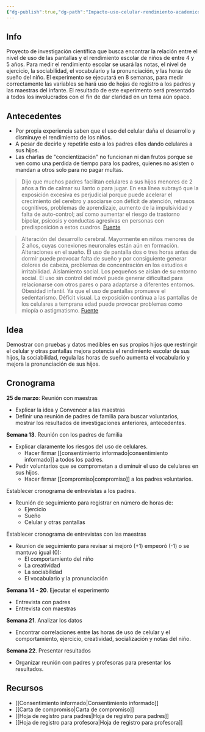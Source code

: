 ```yaml
---
{"dg-publish":true,"dg-path":"Impacto-uso-celular-rendimiento-academico-ninos-4-5-anos.md","permalink":"/impacto-uso-celular-rendimiento-academico-ninos-4-5-anos/","hide":true,"dgHomeLink":"false","dgEnableSearch":"false","created":"2024-03-22T18:09","updated":"2024-03-30T19:28"}
---
```


## Info
Proyecto de investigación científica que busca encontrar la relación entre el nivel de uso de las pantallas y el rendimiento escolar de niños de entre 4 y 5 años. Para medir el rendimiento escolar se usará las notas, el nivel de ejercicio, la sociabilidad, el vocabulario y la pronunciación, y las horas de sueño del niño. El experimento se ejecutará en 8 semanas, para medir correctamente las variables se hará uso de hojas de registro a los padres y las maestras del infante. El resultado de este experimento será presentado a todos los involucrados con el fin de dar claridad en un tema aún opaco.

## Antecedentes
- Por propia experiencia saben que el uso del celular daña el desarrollo y disminuye el rendimiento de los niños.
- A pesar de decirle y repetirle esto a los padres ellos dando celulares a sus hijos.
- Las charlas de "concientización" no funcionan ni dan frutos porque se ven como una perdida de tiempo para los padres, quienes no asisten o mandan a otros solo para no pagar multas.

> Dijo que muchos padres facilitan celulares a sus hijos menores de 2 años a fin de calmar su llanto o para jugar. En esa línea subrayó que la exposición excesiva es perjudicial porque puede acelerar el crecimiento del cerebro y asociarse con déficit de atención, retrasos cognitivos, problemas de aprendizaje, aumento de la impulsividad y falta de auto-control; así como aumentar el riesgo de trastorno bipolar, psicosis y conductas agresivas en personas con predisposición a estos cuadros. [Fuente](https://www.gob.pe/institucion/minsa/noticias/30804-el-uso-excesivo-de-los-dispositivos-electronicos-por-ninos-es-de-alto-riesgo-para-su-salud-mental)

> Alteración del desarrollo cerebral. Mayormente en niños menores de 2 años, cuyas conexiones neuronales están aún en formación.
> Alteraciones en el sueño. El uso de pantalla dos o tres horas antes de dormir puede provocar falta de sueño y por consiguiente generar dolores de cabeza, problemas de concentración en los estudios e irritabilidad.
> Aislamiento social. Los pequeños se aíslan de su entorno social. El uso sin control del móvil puede generar dificultad para relacionarse con otros pares o para adaptarse a diferentes entornos.
> Obesidad infantil. Ya que el uso de pantallas promueve el sedentarismo.
> Déficit visual. La exposición continua a las pantallas de los celulares a temprana edad puede provocar problemas como miopía o astigmatismo.
> [Fuente](https://www.crp.com.pe/noticia/efectos-del-uso-excesivo-del-celular-en-los-ninos/)

## Idea
Demostrar con pruebas y datos medibles en sus propios hijos que restringir el celular y otras pantallas mejora potencia el rendimiento escolar de sus hijos, la sociabilidad, regula las horas de sueño aumenta el vocabulario y mejora la pronunciación de sus hijos.

## Cronograma

**25 de marzo**: Reunión con maestras
- Explicar la idea y Convencer a las maestras
- Definir una reunión de padres de familia para buscar voluntarios, mostrar los resultados de investigaciones anteriores, antecedentes.

**Semana 13**. Reunión con los padres de familia
- Explicar claramente los riesgos del uso de celulares.
   - Hacer firmar [[consentimiento informado\|consentimiento informado]] a todos los padres.
- Pedir voluntarios que se comprometan a disminuir el uso de celulares en sus hijos.
   -  Hacer firmar [[compromiso\|compromiso]] a los padres voluntarios.

Establecer cronograma de entrevistas a los padres.
- Reunión de seguimiento para registrar en número de horas de:
   - Ejercicio
   - Sueño
   - Celular y otras pantallas

Establecer cronograma de entrevistas con las maestras
- Reunion de seguimiento para revisar si mejoró (+1) empeoró (-1) o se mantuvo igual (0):
   - El comportamiento del niño
   - La creatividad
   - La sociabilidad
   - El vocabulario y la pronunciación

**Semana 14 - 20**. Ejecutar el experimento
- Entrevista con padres
- Entrevista con maestras

**Semana 21**. Analizar los datos
- Encontrar correlaciones entre las horas de uso de celular y el comportamiento, ejercicio, creatividad, socialización y notas del niño.

**Semana 22**. Presentar resultados
- Organizar reunión con padres y profesoras para presentar los resultados.

## Recursos
- [[Consentimiento informado\|Consentimiento informado]]
- [[Carta de compromiso\|Carta de compromiso]]
- [[Hoja de registro para padres\|Hoja de registro para padres]]
- [[Hoja de registro para profesora\|Hoja de registro para profesora]]

